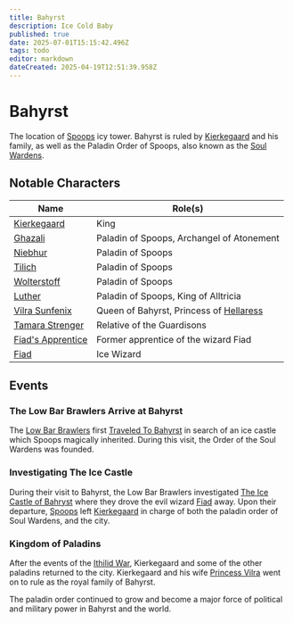 ```yaml
---
title: Bahyrst
description: Ice Cold Baby
published: true
date: 2025-07-01T15:15:42.496Z
tags: todo
editor: markdown
dateCreated: 2025-04-19T12:51:39.958Z
---
```


# Bahyrst
The location of [Spoops](/characters/spoops) icy tower. Bahyrst is ruled by [Kierkegaard](/characters/kierkegaard) and his family, as well as the Paladin Order of Spoops, also known as the [Soul Wardens](/organizations/soul-wardens). 


## Notable Characters
| Name | Role(s) |
|------|------|
| [Kierkegaard](/characters/kierkegaard) | King |
| [Ghazali](/characters/ghazali) | Paladin of Spoops, Archangel of Atonement |
| [Niebhur](/characters/niebhur) | Paladin of Spoops |
| [Tilich](/characters/tilich) | Paladin of Spoops |
| [Wolterstoff](/characters/wolterstoff) | Paladin of Spoops | 
| [Luther](/characters/luther) | Paladin of Spoops, King of Alltricia | 
| [Vilra Sunfenix](/characters/vilra-sunfenix) | Queen of Bahyrst, Princess of [Hellaress](/locations/Ereriad/Hellaress) |
| [Tamara Strenger](/characters/tamara-strenger) | Relative of the Guardisons | 
| [Fiad's Apprentice](/characters/fiads-apprentice) | Former apprentice of the wizard Fiad | 
| [Fiad](/characters/fisd) | Ice Wizard | 


## Events

### The Low Bar Brawlers Arrive at Bahyrst
The [Low Bar Brawlers](/organizations/low-bar-brawlers) first [Traveled To Bahyrst](/Events/traveling-to-bahyrst) in search of an ice castle which Spoops magically inherited. During this visit, the Order of the Soul Wardens was founded.


### Investigating The Ice Castle
During their visit to Bahyrst, the Low Bar Brawlers investigated [The Ice Castle of Bahryst](/Events/the-ice-castle-of-bahyrst) where they drove the evil wizard [Fiad](/characters/fiad) away. Upon their departure, [Spoops](/characters/spoops) left [Kierkegaard](/characters/kierkegaard) in charge of both the paladin order of Soul Wardens, and the city.


### Kingdom of Paladins
After the events of the [Ithilid War](/Events/ithilid-war), Kierkegaard and some of the other paladins returned to the city. Kierkegaard and his wife [Princess Vilra](/characters/vilra-sunfenix) went on to rule as the royal family of Bahyrst.

The paladin order continued to grow and become a major force of political and military power in Bahyrst and the world.